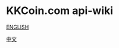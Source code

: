 # KKCoin.com api-wiki

[ENGLISH](https://github.com/KKCoinEx/api-wiki/blob/master/README_EN.md)

[中文](https://github.com/KKCoinEx/api-wiki/blob/master/README_CN.md)
